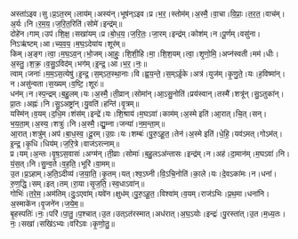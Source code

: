

  
अस्ता॑ऽइव।सु।प्र॒ऽत॒रम्।लाय॑म्।अस्य॑न्।भूष॑न्ऽइव।प्र।भ॒र॒।स्तोम॑म्।अ॒स्मै॒।वा॒चा।वि॒प्राः॒।त॒र॒त॒।वाच॑म्।अ॒र्यः।नि।र॒म॒य॒।ज॒रि॒त॒रिति॑।सोमे॑।इन्द्र॑म्॥  
दोहे॑न।गाम्।उप॑।शि॒क्ष॒।सखा॑यम्।प्र।बो॒ध॒य॒।ज॒रि॒तः॒।जा॒रम्।इन्द्र॑म्।कोश॑म्।न।पू॒र्णम्।वसु॑ना।निऽऋ॑ष्टम्।आ।च्य॒व॒य॒।म॒घ॒ऽदेया॑य।शूर॑म्॥  
किम्।अ॒ङ्ग।त्वा॒।म॒घ॒ऽव॒न्।भो॒जम्।आ॒हुः॒।शि॒शी॒हि।मा॒।शि॒श॒यम्।त्वा॒।शृ॒णो॒मि॒।अप्न॑स्वती।मम॑।धीः।अ॒स्तु॒।श॒क्र॒।व॒सु॒ऽविद॑म्।भग॑म्।इ॒न्द्र॒।आ।भ॒र॒।नः॒॥  
त्वाम्।जनाः॑।म॒म॒ऽस॒त्येषु॑।इ॒न्द्र॒।स॒म्ऽत॒स्था॒नाः।वि।ह्व॒य॒न्ते॒।स॒म्ऽई॒के।अत्र॑।युज॑म्।कृ॒णु॒ते॒।यः।ह॒विष्मा॑न्।न।असु॑न्वता।स॒ख्यम्।व॒ष्टि॒।शूरः॑॥  
धन॑म्।न।स्प॒न्द्रम्।ब॒हु॒लम्।यः।अ॒स्मै॒।ती॒व्रान्।सोमा॑न्।आ॒ऽसु॒नोति॑।प्रय॑स्वान्।तस्मै॑।शत्रू॑न्।सु॒ऽतुका॑न्।प्रा॒तः।अह्नः॑।नि।सु॒ऽअष्ट्रा॑न्।यु॒वति॑।हन्ति॑।वृ॒त्रम्॥  
यस्मि॑न्।व॒यम्।द॒धि॒म।शंस॑म्।इन्द्रे॑।यः।शि॒श्राय॑।म॒घऽवा॑।काम॑म्।अ॒स्मे इति॑।आ॒रात्।चि॒त्।सन्।भ॒य॒ता॒म्।अ॒स्य॒।शत्रुः॑।नि।अ॒स्मै॒।द्यु॒म्ना।जन्या॑।न॒म॒न्ता॒म्॥  
आ॒रात्।शत्रु॑म्।अप॑।बा॒ध॒स्व॒।दू॒रम्।उ॒ग्रः।यः।शम्बः॑।पु॒रु॒ऽहू॒त॒।तेन॑।अ॒स्मे इति॑।धे॒हि॒।यव॑ऽमत्।गोऽम॑त्।इ॒न्द्र॒।कृ॒धि।धिय॑म्।ज॒रि॒त्रे।वाज॑ऽरत्नाम्॥  
प्र।यम्।अ॒न्तः।वृ॒ष॒ऽस॒वासः॑।अग्म॑न्।ती॒व्राः।सोमाः॑।ब॒हु॒लऽअ॑न्तासः।इन्द्र॑म्।न।अह॑।दा॒मान॑म्।म॒घऽवा॑।नि।यं॒स॒त्।नि।सु॒न्व॒ते।व॒ह॒ति॒।भूरि॑।वा॒मम्॥  
उ॒त।प्र॒ऽहाम्।अ॒ति॒ऽदीव्य॑।ज॒या॒ति॒।कृ॒तम्।यत्।श्व॒ऽघ्नी।वि॒ऽचि॒नोति॑।का॒ले।यः।दे॒वऽका॑मः।न।धना॑।रु॒ण॒द्धि॒।सम्।इत्।तम्।रा॒या।सृ॒ज॒ति॒।स्व॒धाऽवा॑न्॥  
गोभिः॑।त॒रे॒म॒।अम॑तिम्।दुः॒ऽएवा॑म्।यवे॑न।क्षुध॑म्।पु॒रु॒ऽहू॒त॒।विश्वा॑म्।व॒यम्।राज॑ऽभिः।प्र॒थ॒मा।धना॑नि।अ॒स्माके॑न।वृ॒जने॑न।ज॒ये॒म॒॥  
बृ॒हस्पतिः॑।नः॒।परि॑।पा॒तु॒।प॒श्चात्।उ॒त।उत्ऽत॑रस्मात्।अध॑रात्।अ॒घ॒ऽयोः।इन्द्रः॑।पु॒रस्ता॑त्।उ॒त।म॒ध्य॒तः।नः॒।सखा॑।सखि॑ऽभ्यः।वरि॑ऽवः।कृ॒णो॒तु॒॥  
